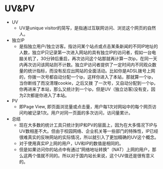 # UV&PV
* UV
    - UV是unique visitor的简写，是指通过互联网访问、浏览这个网页的自然人。
* 独立IP
    - 是指独立用户/独立访客。指访问某个站点或点击某条新闻的不同IP地址的人数，独立IP只记录第一次进入网站的具有独立IP的访问者，假如一台电脑关机了，30分钟后重启，再次访问这个站那就再计算一次ip，在同一天内再次访问该网站则不计数。独立IP访问者提供了一定时间内不同观众数量的统计指标，而没有反应出网站的全面活动。比如你是ADSL拨号上网的，你拨一次号都自动分配一个ip，这样你进入了本站，那就算一个ip，当你断线了而没清理cookie，之后又拨 了一次号，又自动分配到一个ip，你再进来了本站，那么又统计到一个ip，但是UV（独立访客)没有变，因为2次都是你进入了本站。
* PV
    - 即Page View, 即页面浏览量或点击量，用户每1次对网站中的每个网页访问均被记录1次。用户对同一页面的多次访问，访问量累计。
* 总结
    -   现在大多数的统计工具只统计到IP和PV的层面上，因为在大多情况下IP与UV数相差不大。但由于校园网络、企业机关等一些部门的特殊性，IP已经很难真实的反映网站的实际情况，所以就引入了更加精确的UV这个概念。
    -   对于使用真实IP上网的用户，UV和IP的数值是相同的。
    -   但是如果访问你的站点中有通过“网络地址转换”（NAT）上网的用户，那么这两个值就不同的。所以对于国内站长来说，这个UV值还是很有意义的。

